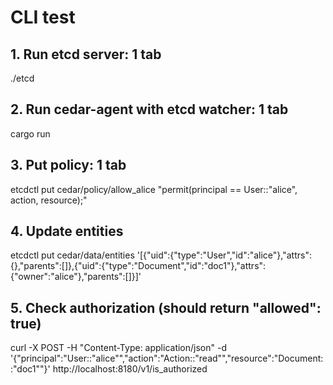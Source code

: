 # CLI test
## 1. Run etcd server: 1 tab
./etcd

## 2. Run cedar-agent with etcd watcher: 1 tab
cargo run


## 3. Put policy: 1 tab
etcdctl put cedar/policy/allow_alice "permit(principal == User::\"alice\", action, resource);"

## 4. Update entities
etcdctl put cedar/data/entities '[{"uid":{"type":"User","id":"alice"},"attrs":{},"parents":[]},{"uid":{"type":"Document","id":"doc1"},"attrs":{"owner":"alice"},"parents":[]}]'

## 5. Check authorization (should return "allowed": true)
curl -X POST -H "Content-Type: application/json" -d '{"principal":"User::\"alice\"","action":"Action::\"read\"","resource":"Document::\"doc1\""}' http://localhost:8180/v1/is_authorized
